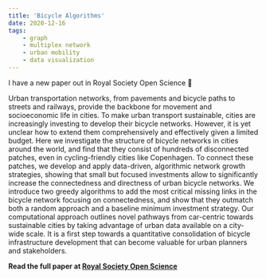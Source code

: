 ```yaml
---
title: 'Bicycle Algorithms'
date: 2020-12-16
tags: 
	- graph 
	- multiplex network 
	- urban mobility 
	- data visualization
---
```


I have a new paper out in Royal Society Open Science 🎉

Urban transportation networks, from pavements and bicycle paths to streets and railways, provide the backbone for movement and socioeconomic life in cities. To make urban transport sustainable, cities are increasingly investing to develop their bicycle networks. However, it is yet unclear how to extend them comprehensively and effectively given a limited budget. Here we investigate the structure of bicycle networks in cities around the world, and find that they consist of hundreds of disconnected patches, even in cycling-friendly cities like Copenhagen. To connect these patches, we develop and apply data-driven, algorithmic network growth strategies, showing that small but focused investments allow to significantly increase the connectedness and directness of urban bicycle networks. We introduce two greedy algorithms to add the most critical missing links in the bicycle network focusing on connectedness, and show that they outmatch both a random approach and a baseline minimum investment strategy. Our computational approach outlines novel pathways from car-centric towards sustainable cities by taking advantage of urban data available on a city-wide scale. It is a first step towards a quantitative consolidation of bicycle infrastructure development that can become valuable for urban planners and stakeholders.

**Read the full paper at [Royal Society Open Science](https://royalsocietypublishing.org/doi/10.1098/rsos.201130)**
